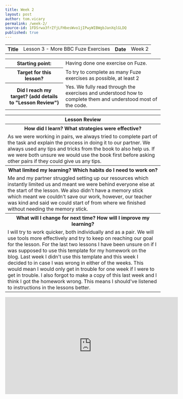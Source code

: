 ```yaml
---
title: Week 2
layout: post
author: tom.vicary
permalink: /week-2/
source-id: 1FDSrwa3frZfjLFHbesWvo1jIPwyWIBWgbJanXqlGLDQ
published: true
---
```

<table>
  <tr>
    <th>Title</th>
    <td>Lesson 3 - More BBC Fuze Exercises</td>
    <th>Date</th>
    <td>Week 2</td>
  </tr>
</table>


<table>
  <tr>
    <th>Starting point:</th>
    <td>Having done one exercise on Fuze.</td>
  </tr>
  <tr>
    <th>Target for this lesson?</th>
    <td>To try to complete as many Fuze exercises as possible, at least 2</td>
  </tr>
  <tr>
    <th>Did I reach my target? 
(add details to "Lesson Review")</th>
    <td> Yes. We fully read through the exercises and understood how to complete them and understood most of the code.</td>
  </tr>
</table>


<table>
  <tr>
    <th>Lesson Review</th>
  </tr>
  <tr>
    <th>How did I learn? What strategies were effective? </th>
  </tr>
  <tr>
    <td>As we were working in pairs, we always tried to complete part of the task and explain the process in doing it to our partner. We always used any tips and tricks from the book to also help us. If we were both unsure we would use the book first before asking other pairs if they could give us any tips.</td>
  </tr>
  <tr>
    <th>What limited my learning? Which habits do I need to work on? </th>
  </tr>
  <tr>
    <td>Me and my partner struggled setting up our resources which instantly limited us and meant we were behind everyone else at the start of the lesson. We also didn't have a memory stick which meant we couldn't save our work, however, our teacher was kind and said we could start of from where we finished without needing the memory stick.</td>
  </tr>
  <tr>
    <th>What will I change for next time? How will I improve my learning?</th>
  </tr>
  <tr>
    <td>I will try to work quicker, both individually and as a pair. We will use tools more effectively and try to keep on reaching our goal for the lesson. For the last two lessons I have been unsure on if I was supposed to use this template for my homework on the blog. Last week I didn't use this template and this week I decided to in case I was wrong in either of the weeks. This would mean I would only get in trouble for one week if I were to get in trouble. I also forgot to make a copy of this last week and I think I got the homework wrong. This means I should've listened to instructions in the lessons better.</td>
  </tr>
</table>


<iframe width="560" height="315" src="https://www.youtube.com/embed/lekfZs1jJH0" frameborder="0" allowfullscreen></iframe>
